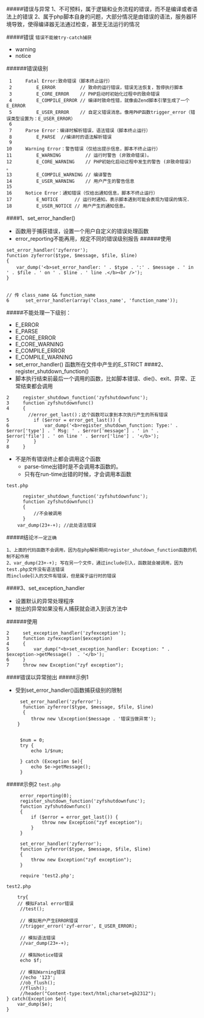#####错误与异常
1、不可预料，属于逻辑和业务流程的错误，而不是编译或者语法上的错误
2、属于php脚本自身的问题，大部分情况是由错误的语法，服务器环境导致，使得编译器无法通过检查，甚至无法运行的情况

#####错误 `错误不能被try-catch捕获`
- warning
- notice

######错误级别
```
 1     Fatal Error:致命错误（脚本终止运行）
 2         E_ERROR         // 致命的运行错误，错误无法恢复，暂停执行脚本
 3         E_CORE_ERROR    // PHP启动时初始化过程中的致命错误
 4         E_COMPILE_ERROR // 编译时致命性错，就像由Zend脚本引擎生成了一个E_ERROR
 5         E_USER_ERROR    // 自定义错误消息。像用PHP函数trigger_error（错误类型设置为：E_USER_ERROR）
 6 
 7     Parse Error：编译时解析错误，语法错误（脚本终止运行）
 8         E_PARSE  //编译时的语法解析错误
 9 
10     Warning Error：警告错误（仅给出提示信息，脚本不终止运行）
11         E_WARNING         // 运行时警告 (非致命错误)。
12         E_CORE_WARNING    // PHP初始化启动过程中发生的警告 (非致命错误) 。
13         E_COMPILE_WARNING // 编译警告
14         E_USER_WARNING    // 用户产生的警告信息
15 
16     Notice Error：通知错误（仅给出通知信息，脚本不终止运行）
17         E_NOTICE      // 运行时通知。表示脚本遇到可能会表现为错误的情况.
18         E_USER_NOTICE // 用户产生的通知信息。
```

####1、set_error_handler()
- 函数用于捕获错误，设置一个用户自定义的错误处理函数
- error_reporting不能再用，规定不同的错误级别报告
######使用
```
set_error_handler('zyferror');
function zyferror($type, $message, $file, $line)
{
  　var_dump('<b>set_error_handler: ' . $type . ':' . $message . ' in ' . $file . ' on ' . $line . ' line .</b><br />');
}


// 传 class_name && function_name
6      set_error_handler(array('class_name', 'function_name')); 
```
#####不能处理一下级别：
- E_ERROR
- E_PARSE
- E_CORE_ERROR
- E_CORE_WARNING
- E_COMPILE_ERROR
- E_COMPILE_WARNING
- set_error_handler() 函数所在文件中产生的E_STRICT
####2、register_shutdown_function()
- 脚本执行结束前最后一个调用的函数，比如脚本错误、die()、exit、异常、正常结束都会调用

```
2     register_shutdown_function('zyfshutdownfunc');
3     function zyfshutdownfunc()
4     {
		//error_get_last()；这个函数可以拿到本次执行产生的所有错误
5         if ($error = error_get_last()) {
6             var_dump('<b>register_shutdown_function: Type:' . $error['type'] . ' Msg: ' . $error['message'] . ' in ' . $error['file'] . ' on line ' . $error['line'] . '</b>');
7         }
8     }
```
- 不是所有错误终止都会调用这个函数
	- parse-time出错时是不会调用本函数的。
	- 只有在run-time出错的时候，才会调用本函数
	
`test.php`
```
      register_shutdown_function('zyfshutdownfunc');
      function zyfshutdownfunc()
      {
          //不会被调用
      }
	var_dump(23+-+); //此处语法错误
```
#####结论`不一定正确`
```
1、上面的代码函数不会调用，因为在php解析期间register_shutdown_function函数的机制不起作用
2、var_dump(23+-+); 写在另一个文件，通过include引入，函数就会被调用，因为test.php文件没有语法错误
而include引入的文件有错误，但是属于运行时的错误
```

####3、set_exception_handler
- 设置默认的异常处理程序
- 抛出的异常如果没有人捕获就会进入到该方法中

######使用
```
2     set_exception_handler('zyfexception');
3     function zyfexception($exception)
4     {
5         var_dump("<b>set_exception_handler: Exception: " . $exception->getMessage()  . '</b>');
6     }
7     throw new Exception("zyf exception");
```
####错误以异常抛出
#####示例1
- 受到set_error_handler()函数捕获级别的限制
```
     set_error_handler('zyferror');
      function zyferror($type, $message, $file, $line)
      {
         throw new \Exception($message . '错误当做异常');
	}


     $num = 0;
     try {
         echo 1/$num;
 
     } catch (Exception $e){
         echo $e->getMessage();
     }
```

#####示例2
`test.php`
```
     error_reporting(0);
     register_shutdown_function('zyfshutdownfunc');
     function zyfshutdownfunc()
     {
         if ($error = error_get_last()) {
             throw new Exception("zyf exception");
         }
     }
 
     set_error_handler('zyferror');
     function zyferror($type, $message, $file, $line)
     {
         throw new Exception("zyf exception");
     }
 
     require 'test2.php';
```
`test2.php`
```
	try{
    // 模拟Fatal error错误
     //test();
 
     // 模拟用户产生ERROR错误
     //trigger_error('zyf-error', E_USER_ERROR);
 
     // 模拟语法错误
     //var_dump(23+-+);
 
     // 模拟Notice错误
     echo $f;
 
     // 模拟Warning错误
     //echo '123';
     //ob_flush();
     //flush();
     //header("Content-type:text/html;charset=gb2312");
} catch(Exception $e){
	var_dump($e);
}
```



